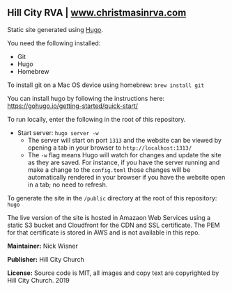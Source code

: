 ## Hill City RVA | www.christmasinrva.com

Static site generated using [Hugo](https://gohugo.ion).

You need the following installed:

- Git
- Hugo
- Homebrew

To install git on a Mac OS device using homebrew: `brew install git`

You can install hugo by following the instructions here: https://gohugo.io/getting-started/quick-start/

To run locally, enter the following in the root of this repository.

- Start server: `hugo server -w`
    - The server will start on port `1313` and the website can be viewed by opening a tab in your browser to `http://localhost:1313/`
    - The `-w` flag means Hugo will watch for changes and update the site as they are saved. For instance, if you have the server running and make a change to the `config.toml` those changes will be automatically rendered in your browser if you have the website open in a tab; no need to refresh.

To generate the site in the `/public` directory at the root of this repository: `hugo`

The live version of the site is hosted in Amazaon Web Services using a static S3 bucket and Cloudfront for the CDN and SSL certificate. The PEM for that certificate is stored in AWS and is not available in this repo.

<strong>Maintainer:</strong> Nick Wisner

<strong>Publisher:</strong> Hill City Church

<strong>License:</strong> Source code is MIT, all images and copy text are copyrighted by Hill City Church. 2019
